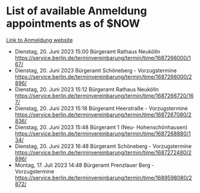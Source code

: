 # List of available Anmeldung appointments as of $NOW
[Link to Anmeldung website](https://service.berlin.de/terminvereinbarung/termin/tag.php?termin=1&anliegen[]=120686&dienstleisterlist=122210,122217,327316,122219,327312,122227,327314,122231,327346,122243,327348,122254,122252,329742,122260,329745,122262,329748,122271,327278,122273,327274,122277,327276,330436,122280,327294,122282,327290,122284,327292,122291,327270,122285,327266,122286,327264,122296,327268,150230,329760,122297,327286,122294,327284,122312,329763,122314,329775,122304,327330,122311,327334,122309,327332,317869,122281,327352,122279,329772,122283,122276,327324,122274,327326,122267,329766,122246,327318,122251,327320,122257,327322,122208,327298,122226,327300&herkunft=http%3A%2F%2Fservice.berlin.de%2Fdienstleistung%2F120686%2F)
- Dienstag, 20. Juni 2023 15:00 Bürgeramt Rathaus Neukölln https://service.berlin.de/terminvereinbarung/termin/time/1687266000/167/
- Dienstag, 20. Juni 2023  Bürgeramt Schöneberg - Vorzugstermine https://service.berlin.de/terminvereinbarung/termin/time/1687266000/2896/
- Dienstag, 20. Juni 2023 15:12 Bürgeramt Rathaus Neukölln https://service.berlin.de/terminvereinbarung/termin/time/1687266720/167/
- Dienstag, 20. Juni 2023 15:18 Bürgeramt Heerstraße - Vorzugstermine https://service.berlin.de/terminvereinbarung/termin/time/1687267080/2836/
- Dienstag, 20. Juni 2023 15:48 Bürgeramt 1 (Neu- Hohenschönhausen) https://service.berlin.de/terminvereinbarung/termin/time/1687268880/134/
- Dienstag, 20. Juni 2023 16:48 Bürgeramt Schöneberg - Vorzugstermine https://service.berlin.de/terminvereinbarung/termin/time/1687272480/2896/
- Montag, 17. Juli 2023 14:48 Bürgeramt Prenzlauer Berg - Vorzugstermine https://service.berlin.de/terminvereinbarung/termin/time/1689598080/2872/

